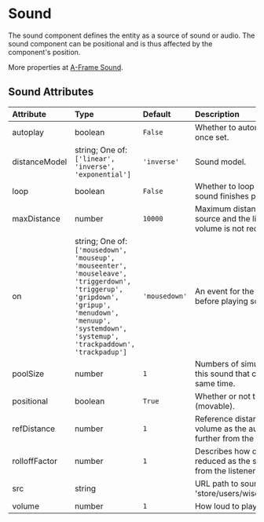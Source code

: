 
Sound
=====


The sound component defines the entity as a source of sound or audio. The sound component can be positional and is thus affected by the component's position.

More properties at <a href='https://aframe.io/docs/1.5.0/components/sound.html'>A-Frame Sound</a>.

Sound Attributes
-----------------

|Attribute|Type|Default|Description|Required|
| :--- | :--- | :--- | :--- | :--- |
|autoplay|boolean|```False```|Whether to automatically play sound once set.|No|
|distanceModel|string; One of: ```['linear', 'inverse', 'exponential']```|```'inverse'```|Sound model.|No|
|loop|boolean|```False```|Whether to loop the sound once the sound finishes playing.|No|
|maxDistance|number|```10000```|Maximum distance between the audio source and the listener, after which the volume is not reduced any further.|No|
|on|string; One of: ```['mousedown', 'mouseup', 'mouseenter', 'mouseleave', 'triggerdown', 'triggerup', 'gripdown', 'gripup', 'menudown', 'menuup', 'systemdown', 'systemup', 'trackpaddown', 'trackpadup']```|```'mousedown'```|An event for the entity to listen to before playing sound.|No|
|poolSize|number|```1```|Numbers of simultaneous instances of this sound that can be playing at the same time.|No|
|positional|boolean|```True```|Whether or not the audio is positional (movable).|No|
|refDistance|number|```1```|Reference distance for reducing volume as the audio source moves further from the listener.|No|
|rolloffFactor|number|```1```|Describes how quickly the volume is reduced as the source moves away from the listener.|No|
|src|string||URL path to sound file e.g. 'store/users/wiselab/sound/wave.mp3'.|No|
|volume|number|```1```|How loud to play the sound.|No|

